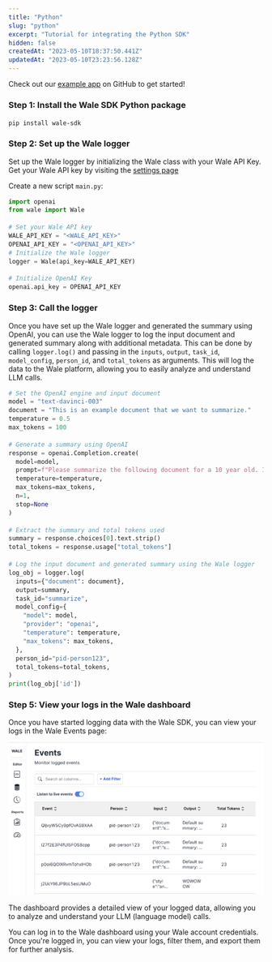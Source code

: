 ```yaml
---
title: "Python"
slug: "python"
excerpt: "Tutorial for integrating the Python SDK"
hidden: false
createdAt: "2023-05-10T18:37:50.441Z"
updatedAt: "2023-05-10T23:23:56.128Z"
---
```

Check out our [example app](https://github.com/trywale/analytics-sdk/tree/master/examples/summarizer-backend) on GitHub to get started!

### Step 1: Install the Wale SDK Python package

`pip install wale-sdk`

### Step 2: Set up the Wale logger

Set up the Wale logger by initializing the Wale class with your Wale API Key. Get your Wale API key by visiting the [settings page](https://ide.trywale.com/settings)

Create a new script `main.py`:
```python
import openai
from wale import Wale

# Set your Wale API key
WALE_API_KEY = "<WALE_API_KEY>"
OPENAI_API_KEY = "<OPENAI_API_KEY>"
# Initialize the Wale logger
logger = Wale(api_key=WALE_API_KEY)

# Initialize OpenAI Key
openai.api_key = OPENAI_API_KEY
```

### Step 3: Call the logger

Once you have set up the Wale logger and generated the summary using OpenAI, you can use the Wale logger to log the input document and generated summary along with additional metadata. This can be done by calling `logger.log()` and passing in the `inputs`, `output`, `task_id`, `model_config`, `person_id`, and `total_tokens` as arguments. This will log the data to the Wale platform, allowing you to easily analyze and understand LLM calls.

```python
# Set the OpenAI engine and input document
model = "text-davinci-003"
document = "This is an example document that we want to summarize."
temperature = 0.5
max_tokens = 100

# Generate a summary using OpenAI
response = openai.Completion.create(
  model=model,
  prompt=f"Please summarize the following document for a 10 year old. Input: \n\n{document}. \n\nSummary:",
  temperature=temperature,
  max_tokens=max_tokens,
  n=1,
  stop=None
)

# Extract the summary and total tokens used
summary = response.choices[0].text.strip()
total_tokens = response.usage["total_tokens"]

# Log the input document and generated summary using the Wale logger
log_obj = logger.log(
  inputs={"document": document},
  output=summary,
  task_id="summarize",
  model_config={
    "model": model,
    "provider": "openai",
    "temperature": temperature,
    "max_tokens": max_tokens,
  },
  person_id="pid-person123",
  total_tokens=total_tokens,
)
print(log_obj['id'])
```

### Step 5: View your logs in the Wale dashboard

Once you have started logging data with the Wale SDK, you can view your logs in the Wale Events page:

![](../../assets/quick-start/analytics/python-events.png)

The dashboard provides a detailed view of your logged data, allowing you to analyze and understand your LLM (language model) calls. 

You can log in to the Wale dashboard using your Wale account credentials. Once you're logged in, you can view your logs, filter them, and export them for further analysis.